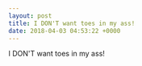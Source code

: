 ```yaml
---
layout: post
title: I DON'T want toes in my ass!
date: 2018-04-03 04:53:22 +0000
---
```


I DON'T want toes in my ass!

